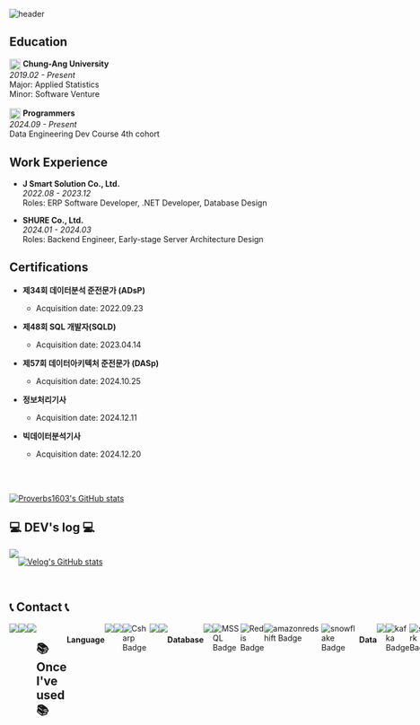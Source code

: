 
![header](https://capsule-render.vercel.app/api?type=rounded&height=130&color=gradient&text=Welcome%20to%20Woong's%20Github👋&reversal=false&section=header&fontSize=50&textBg=false&animation=scaleIn)

## Education
<div>
  <img src="https://github.com/user-attachments/assets/6d91d23b-4cb1-40aa-98b4-ccb09e45a838" alt="logo" width="20" align="center" /> 
  <strong>Chung-Ang University</strong><br>
  <em>2019.02 - Present</em><br>
  Major: Applied Statistics
  <br/>
  Minor: Software Venture
</div>

<br>

<div>
  <img src="https://github.com/user-attachments/assets/8dba12af-fdc3-45ef-8c6e-5adda6f9a009" alt="logo" width="20" align="center" />
  <strong>Programmers</strong><br>
  <em>2024.09 - Present</em><br>
  Data Engineering Dev Course 4th cohort
</div>


## Work Experience
- **J Smart Solution Co., Ltd.**  
  *2022.08 - 2023.12*  
  Roles: ERP Software Developer, .NET Developer, Database Design

- **SHURE Co., Ltd.**  
  *2024.01 - 2024.03*  
  Roles: Backend Engineer, Early-stage Server Architecture Design

## Certifications
- **제34회 데이터분석 준전문가 (ADsP)**
  - Acquisition date: 2022.09.23

- **제48회 SQL 개발자(SQLD)**
  - Acquisition date: 2023.04.14

- **제57회 데이터아키텍처 준전문가 (DASp)**
  - Acquisition date: 2024.10.25

- **정보처리기사**
  - Acquisition date: 2024.12.11

- **빅데이터분석기사**
  - Acquisition date: 2024.12.20

<br/>
<br/>

[![Proverbs1603's GitHub stats](https://github-readme-stats.vercel.app/api?username=Proverbs1603&include_all_commits=true&show_icons=true&theme=cobalt)](https://github.com/Proverbs1603/github-readme-stats)

## 💻 DEV's log 💻
<div style="display:flex; flex-direction:row;">
    <a href="https://velog.io/@devwoong">
        <img src="https://img.shields.io/badge/Velog-20c997?style=for-the-badge&logo=Vimeo&logoColor=white"> 
    </a>
  
 [![Velog's GitHub stats](https://velog-readme-stats.vercel.app/api?name=devwoong)](https://github.com/Proverbs1603/velog-readme-stats)

</div>
<br>

## 📞 Contact 📞
<div style="display:flex; flex-direction:row;">
    <a href="mailto:tlsdnd1667@gmail.com">
        <img src="https://img.shields.io/badge/Gmail-EA4335?style=for-the-badge&logo=Gmail&logoColor=white"> 
    </a>
    <a href="https://open.kakao.com/o/sQYhoL9f">
        <img src="https://img.shields.io/badge/KakaoTalk-FFCD00?style=for-the-badge&logoColor=black&logo=KakaoTalk"> 
    </a>
    <a href="https://www.instagram.com/wwoo_16">
        <img src="https://img.shields.io/badge/Instagram-E4405F?style=for-the-badge&logo=Instagram&logoColor=white"> 
    </a>
    
<br>
<br>
<br>
<br>


## 📚 Once I've used 📚</h1>

  <h4>Language</h4>
  <img src="https://img.shields.io/badge/java-007396?style=for-the-badge&logo=java&logoColor=white">
  <img src="https://img.shields.io/badge/python-3776AB?style=for-the-badge&logo=python&logoColor=white">
  <img src="https://img.shields.io/badge/Csharp-512BD4?style=for-the-badge&logo=dotnet&logoColor=white" alt="Csharp Badge">
  <img src="https://img.shields.io/badge/C++-00599C?style=for-the-badge&logo=cplusplus&logoColor=white">
  <img src="https://img.shields.io/badge/R-276DC3?style=for-the-badge&logo=R&logoColor=white">
  
  <br>

  <h4>Database</h4>
  <img src="https://img.shields.io/badge/MySQL-4479A1?style=for-the-badge&logo=mysql&logoColor=white"> 
  <img src="https://img.shields.io/badge/MSSQL-CC2927?style=for-the-badge&logo=microsoft-sql-server&logoColor=white" alt="MSSQL Badge">
  <img src="https://img.shields.io/badge/redis-DC382D?style=for-the-badge&logo=redis&logoColor=white" alt="Redis Badge">
  <img src="https://img.shields.io/badge/redshift-8C4FFF?style=for-the-badge&logo=amazonredshift&logoColor=white" alt="amazonredshift Badge">  
  <img src="https://img.shields.io/badge/snowflake-29B5E8?style=for-the-badge&logo=snowflake&logoColor=white" alt="snowflake Badge">  
<!--   <img src="https://img.shields.io/badge/mongoDB-47A248?style=for-the-badge&logo=MongoDB&logoColor=white"> -->
  
  <br>

  <h4>Data</h4> 
  <img src="https://img.shields.io/badge/airflow-017CEE?style=for-the-badge&logo=apacheairflow&logoColor=white">
  <img src="https://img.shields.io/badge/kafka-231F20?style=for-the-badge&logo=apachekafka&logoColor=white" alt="kafka Badge">  
  <img src="https://img.shields.io/badge/spark-E25A1C?style=for-the-badge&logo=apachespark&logoColor=white" alt="spark Badge">
  <img src="https://img.shields.io/badge/superset-20A6C9?style=for-the-badge&logo=apachesuperset&logoColor=white">
  <img src="https://img.shields.io/badge/dbt-FF694B?style=for-the-badge&logo=dbt&logoColor=white" alt="dbt Badge">
  <br>
  
  <h4>AI</h4>
  <img src="https://img.shields.io/badge/scikitlearn-F7931E?style=for-the-badge&logo=scikitlearn&logoColor=white" alt="scikitlearn Badge">
  <img src="https://img.shields.io/badge/tensorflow-FF6F00?style=for-the-badge&logo=tensorflow&logoColor=white" alt="tensorflow Badge">

  <h4>Web front</h4>
  <img src="https://img.shields.io/badge/html5-E34F26?style=for-the-badge&logo=html5&logoColor=white"> 
  <img src="https://img.shields.io/badge/css-1572B6?style=for-the-badge&logo=css3&logoColor=white"> 
  <img src="https://img.shields.io/badge/javascript-F7DF1E?style=for-the-badge&logo=javascript&logoColor=black"> 
  <br>
  
  <h4>Crawling</h4>
  <img src="https://img.shields.io/badge/beautifulsoup4-3776AB?style=for-the-badge&logo=beautifulsoup&logoColor=white"> 
  <img src="https://img.shields.io/badge/selenium-43B02A?style=for-the-badge&logo=selenium&logoColor=white"> 
  
  <h4>Related Server</h4>
  <img src="https://img.shields.io/badge/linux-FCC624?style=for-the-badge&logo=linux&logoColor=black"> 
  <img src="https://img.shields.io/badge/AWS-232F3E?style=for-the-badge&logo=amazon-aws&logoColor=white")

  <img src="https://img.shields.io/badge/nginx-009639?style=for-the-badge&logo=nginx&logoColor=white"/>
  <img src="https://img.shields.io/badge/docker-2496ED?style=for-the-badge&logo=docker&logoColor=white" alt="Docker Badge">

  <h4>Development Tools</h4>
  <img src="https://img.shields.io/badge/intellijidea-000000?style=for-the-badge&logo=intellijidea&logoColor=white"> 
  <img src="https://img.shields.io/badge/vscode-007ACC?style=for-the-badge&logo=visualstudiocode&logoColor=white" alt="Visual Studio Code Badge">
  <img src="https://img.shields.io/badge/vs-5C2D91?style=for-the-badge&logo=visualstudio&logoColor=white" alt="Visual Studio Badge">
  <img src="https://img.shields.io/badge/pycharm-000000?style=for-the-badge&logo=pycharm&logoColor=white">
  <img src="https://img.shields.io/badge/rstudio-75AADB?style=for-the-badge&logo=r&logoColor=white" alt="RStudio Badge">
      
  <br>

  <h4>Framework</h4>
  <img src="https://img.shields.io/badge/spring-6DB33F?style=for-the-badge&logo=spring&logoColor=white"> 
  <img src="https://img.shields.io/badge/springboot-6DB33F?style=for-the-badge&logo=springBoot&logoColor=white">
  <img src="https://img.shields.io/badge/django-092E20?style=for-the-badge&logo=django&logoColor=white" alt="Django Badge">
  
  <br>

  <h4>Version Control</h4>
  <img src="https://img.shields.io/badge/github-181717?style=for-the-badge&logo=github&logoColor=white">
  <img src="https://img.shields.io/badge/git-F05032?style=for-the-badge&logo=git&logoColor=white">
  <br>

  <h4>Communication</h4>
  <img src="https://img.shields.io/badge/slack-4A154B?style=for-the-badge&logo=slack&Color=white">
  <img src="https://img.shields.io/badge/Trello-0052CC?style=for-the-badge&logo=trello&Color=white">
  <img src="https://img.shields.io/badge/ERDcloud-000000?style=for-the-badge&logoColor=white" alt="ERDcloud Badge">


  
